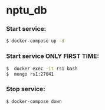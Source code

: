 # nptu_db

### Start service:

```sh
$ docker-compose up -d
```
### Start service ONLY FIRST TIME:
```sh
$  docker exec -it rs1 bash
$  mongo rs1:27041
```

### Stop service:

```sh
$ docker-compose down
```
